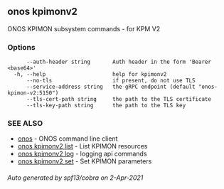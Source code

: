 ## onos kpimonv2

ONOS KPIMON subsystem commands - for KPM V2

### Options

```
      --auth-header string       Auth header in the form 'Bearer <base64>'
  -h, --help                     help for kpimonv2
      --no-tls                   if present, do not use TLS
      --service-address string   the gRPC endpoint (default "onos-kpimon-v2:5150")
      --tls-cert-path string     the path to the TLS certificate
      --tls-key-path string      the path to the TLS key
```

### SEE ALSO

* [onos](onos.md)	 - ONOS command line client
* [onos kpimonv2 list](onos_kpimonv2_list.md)	 - List KPIMON resources
* [onos kpimonv2 log](onos_kpimonv2_log.md)	 - logging api commands
* [onos kpimonv2 set](onos_kpimonv2_set.md)	 - Set KPIMON parameters

###### Auto generated by spf13/cobra on 2-Apr-2021
